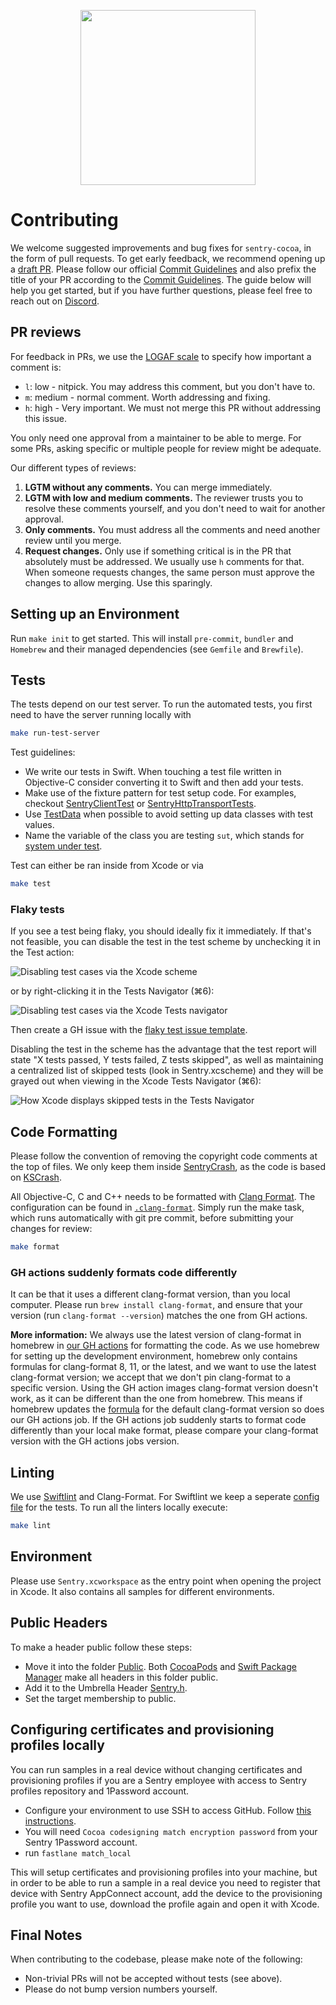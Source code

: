 <p align="center">
  <a href="https://sentry.io" target="_blank" align="center">
    <img src="https://sentry-brand.storage.googleapis.com/sentry-logo-black.png" width="280">
  </a>
  <br />
</p>

# Contributing

We welcome suggested improvements and bug fixes for `sentry-cocoa`, in the form of pull requests. To get early feedback, we recommend opening up a [draft PR](https://docs.github.com/en/pull-requests/collaborating-with-pull-requests/proposing-changes-to-your-work-with-pull-requests/about-pull-requests#draft-pull-requests). Please follow our official [Commit Guidelines](https://develop.sentry.dev/code-review/#commit-guidelines) and also prefix the title of your PR according to the [Commit Guidelines](https://develop.sentry.dev/code-review/#commit-guidelines). The guide below will help you get started, but if you have further questions, please feel free to reach out on [Discord](https://discord.gg/Ww9hbqr).

## PR reviews

For feedback in PRs, we use the [LOGAF scale](https://blog.danlew.net/2020/04/15/the-logaf-scale/) to specify how important a comment is:

* `l`: low - nitpick. You may address this comment, but you don't have to.
* `m`: medium - normal comment. Worth addressing and fixing.
* `h`: high - Very important. We must not merge this PR without addressing this issue.

You only need one approval from a maintainer to be able to merge. For some PRs, asking specific or multiple people for review might be adequate.

Our different types of reviews:
  
  1. **LGTM without any comments.** You can merge immediately.
  2. **LGTM with low and medium comments.** The reviewer trusts you to resolve these comments yourself, and you don't need to wait for another approval. 
  3. **Only comments.** You must address all the comments and need another review until you merge.
  4. **Request changes.** Only use if something critical is in the PR that absolutely must be addressed. We usually use `h` comments for that. When someone requests changes, the same person must approve the changes to allow merging. Use this sparingly.

## Setting up an Environment

Run `make init` to get started. This will install `pre-commit`, `bundler` and `Homebrew` and their managed dependencies (see `Gemfile` and `Brewfile`).

## Tests

The tests depend on our test server. To run the automated tests, you first need to have the server running locally with

```sh
make run-test-server
```

Test guidelines:

* We write our tests in Swift. When touching a test file written in Objective-C consider converting it to Swift and then add your tests.
* Make use of the fixture pattern for test setup code. For examples, checkout [SentryClientTest](/Tests/SentryTests/SentryClientTest.swift) or [SentryHttpTransportTests](/Tests/SentryTests/SentryHttpTransportTests.swift).
* Use [TestData](/Tests/SentryTests/Protocol/TestData.swift) when possible to avoid setting up data classes with test values.
* Name the variable of the class you are testing `sut`, which stands for [system under test](https://en.wikipedia.org/wiki/System_under_test).

Test can either be ran inside from Xcode or via

```sh
make test
```

### Flaky tests

If you see a test being flaky, you should ideally fix it immediately. If that's not feasible, you can disable the test in the test scheme by unchecking it in the Test action:

![Disabling test cases via the Xcode scheme](./develop-docs/disabling_tests_xcode_scheme.png)

or by right-clicking it in the Tests Navigator (⌘6):

![Disabling test cases via the Xcode Tests navigator](./develop-docs/disabling_tests_xcode_tests_navigator.png)

Then create a GH issue with the [flaky test issue template](https://github.com/getsentry/sentry-cocoa/issues/new?assignees=&labels=Platform%3A+Cocoa%2CType%3A+Flaky+Test&template=flaky-test.yml). 

Disabling the test in the scheme has the advantage that the test report will state "X tests passed, Y tests failed, Z tests skipped", as well as maintaining a centralized list of skipped tests (look in Sentry.xcscheme) and they will be grayed out when viewing in the Xcode Tests Navigator (⌘6):

![How Xcode displays skipped tests in the Tests Navigator](./develop-docs/xcode_tests_navigator_with_skipped_test.png)

## Code Formatting

Please follow the convention of removing the copyright code comments at the top of files. We only keep them inside [SentryCrash](/SentryCrash/),
as the code is based on [KSCrash](https://github.com/kstenerud/KSCrash).

All Objective-C, C and C++ needs to be formatted with [Clang Format](http://clang.llvm.org/docs/ClangFormat.html). The configuration can be found in [`.clang-format`](./.clang-format). Simply run the make task, which runs automatically with git pre commit, before submitting your changes for review:

```sh
make format
```

### GH actions suddenly formats code differently

It can be that it uses a different clang-format version, than you local computer. Please run `brew install clang-format`, and ensure that your version (run `clang-format --version`) matches the one from GH actions.

**More information:**
We always use the latest version of clang-format in homebrew in [our GH actions](https://github.com/getsentry/sentry-cocoa/blob/bdaf35331fa9dc67fc318e4a25b92cdc9b0c0ed7/.github/workflows/format-code.yml#L19-L20) for formatting the code.
As we use homebrew for setting up the development environment,  homebrew only contains formulas for clang-format 8, 11, or the latest, and we want to use the latest clang-format version; we accept that we don't pin clang-format to a specific version. Using the GH action images clang-format version doesn't work, as it can be different than the one from homebrew.
This means if homebrew updates the [formula](https://formulae.brew.sh/formula/) for the default clang-format version so does our GH actions job. If the GH actions job suddenly starts to format code differently than your local make format, please compare your clang-format version with the GH actions jobs version.

## Linting

We use [Swiftlint](https://github.com/realm/SwiftLint) and Clang-Format. For Swiftlint we keep a seperate [config file](/Tests/.swiftlint) for the tests. To run all the linters locally execute:

```sh
make lint
```

## Environment

Please use `Sentry.xcworkspace` as the entry point when opening the project in Xcode. It also contains all samples for different environments.

## Public Headers

To make a header public follow these steps:

* Move it into the folder [Public](/Sources/Sentry/Public). Both [CocoaPods](Sentry.podspec) and [Swift Package Manager](Package.swift) make all headers in this folder public.
* Add it to the Umbrella Header [Sentry.h](/Sources/Sentry/Public/Sentry.h).
* Set the target membership to public.

## Configuring certificates and provisioning profiles locally

You can run samples in a real device without changing certificates and provisioning profiles if you are a Sentry employee with access to Sentry profiles repository and 1Password account.

* Configure your environment to use SSH to access GitHub. Follow [this instructions](https://docs.github.com/en/authentication/connecting-to-github-with-ssh).
* You will need `Cocoa codesigning match encryption password` from your Sentry 1Password account.
* run `fastlane match_local`

This will setup certificates and provisioning profiles into your machine, but in order to be able to run a sample in a real device you need to register that device with Sentry AppConnect account, add the device to the provisioning profile you want to use, download the profile again and open it with Xcode.

## Final Notes

When contributing to the codebase, please make note of the following:

* Non-trivial PRs will not be accepted without tests (see above).
* Please do not bump version numbers yourself.

